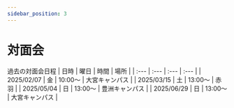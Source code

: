```yaml
---
sidebar_position: 3
---
```


# 対面会

過去の対面会日程
| 日時 | 曜日 | 時間 | 場所 |
| :--- | :--- | :--- | :--- |
| 2025/02/07 | 金 | 10:00～ | 大宮キャンパス |
| 2025/03/15 | 土 | 13:00～ | 赤羽 |
| 2025/05/04 | 日 | 13:00～ | 豊洲キャンパス |
| 2025/06/29 | 日 | 13:00～ | 大宮キャンパス |